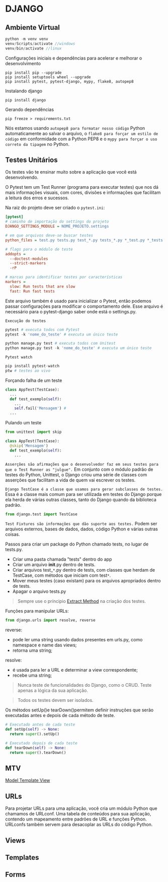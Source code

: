 # DJANGO

## Ambiente Virtual
```php
python -m venv venv
venv/Scripts/activate //windows
venv/bin/activate //linux
```
Configurações iniciais e dependências para acelerar e melhorar o desenvolvimento
```
pip install pip --upgrade
pip install setuptools wheel --upgrade
pip install pytest, pytest-django, mypy, flake8, autopep8
```
Instalando django
```
pip install django
```
Gerando dependências
```
pip freeze > requirements.txt
```
Nós estamos usando ``autopep8 para formatar nosso código`` Python automaticamente ao salvar o arquivo, o ``flake8 para forçar um estilo de código`` em conformidade com a Python PEP8 e o ``mypy para forçar o uso correto da tipagem`` no Python.

## Testes Unitários

Os testes vão te ensinar muito sobre a aplicação que você está desenvolvendo.

O Pytest tem um Test Runner (programa para executar testes) que nos dá mais informações visuais, com cores, divisões e informações que facilitam a leitura dos erros e sucessos.

Na raiz do projeto deve ser criado o ``pytest.ini``:
```ini
[pytest]
# caminho de importação do settings do projeto
DJANGO_SETTINGS_MODULE = NOME_PROJETO.settings

# em que arquivos deve-se buscar testes
python_files = test.py tests.py test_*.py tests_*.py *_test.py *_tests.py

# flags para o módulo de teste
addopts = 
  --doctest-modules
  --strict-markers
  -rP

# marcas para identificar testes por características
markers = 
  slow: Run tests that are slow 
  fast: Run fast tests
```
Este arquivo também é usado para inicializar o Pytest, então podemos passar configurações para modificar o comportamento dele. Esse arquivo é necessário para o pytest-django saber onde está o settings.py.

``Execução do testes``
```python
pytest # executa todos com Pytest
pytest -k 'nome_do_teste' # executa um único teste

python manage.py test # executa todos com Unitest
python manage.py test -k 'nome_do_teste' # executa um único teste
```
``Pytest watch``
```python
pip install pytest-watch
ptw # testes ao vivo
```

Forçando falha de um teste
```python
class AppTest(TestCase):
  ...
  def test_exemplo(self):
    ...
    self.fail('Mensagem') # 
  ...
```

Pulando um teste
```python
from unittest import skip

class AppTest(TestCase):
  @skip('Mensagem')
  def test_exemplo(self):
    ...
```

``Asserções são afirmações que o desenvolvedor faz em seus testes para que o Test Runner as "julgue".`` Em conjunto com o módulo padrão de testes do Python, Unittest, o Django criou uma série de classes com asserções que facilitam a vida de quem vai escrever os testes.

``Django TestCase é a classe que usamos para gerar subclasses de testes.`` Essa é a classe mais comum para ser utilizada em testes do Django porque ela herda de várias outras classes, tanto do Django quando da biblioteca padrão.

```python
from django.test import TestCase
```

``Test Fixtures são informações que dão suporte aos testes.`` Podem ser arquivos externos, bases de dados, dados, código Python e várias outras coisas.

Passos para criar um package do Python chamado tests, no lugar de tests.py.
- Criar uma pasta chamada "tests" dentro do app
- Criar um arquivo __init__.py dentro de tests.
- Criar arquivos test_``*``.py dentro de tests, com classes que herdam de TestCase, com métodos que iniciam com test``*``.
- Mover meus testes (caso existam) para os arquivos apropriados dentro de tests.
- Apagar o arquivo tests.py

> Sempre use o príncipio [Extract Method](https://refactoring.guru/pt-br/extract-method) na criação dos testes.

Funções para manipular URLs:
```python
from django.urls import resolve, reverse
```
reverse:

* pode ler uma string usando dados presentes em urls.py, como namespace e name das views;
* retorna uma string;

resolve:

* é usada para ler a URL e determinar a view correspondente;
* recebe uma string;

> Nunca teste de funcionalidades do Django, como o CRUD. Teste apenas a lógica da sua aplicação.

> Todos os testes devem ser isolados.

Os métodos setUp()e tearDown()permitem definir instruções que serão executadas antes e depois de cada método de teste.
```python
# Executado antes de cada teste
def setUp(self) -> None:
  return super().setUp()

# Executado depois de cada teste
def tearDown(self) -> None:
  return super().tearDown()
```

## MTV
[Model Template View](https://docs.djangoproject.com/en/4.1/faq/general/#faq-mtv)

## URLs
Para projetar URLs para uma aplicação, você cria um módulo Python que chamamos de URLconf. Uma tabela de conteúdos para sua aplicação, contendo um mapeamento entre padrões de URL e funções Python. URLconfs também servem para desacoplar as URLs do código Python.

## Views

## Templates

## Forms
